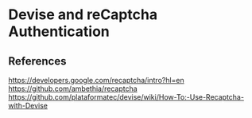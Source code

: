 # Devise and reCaptcha Authentication

## References
https://developers.google.com/recaptcha/intro?hl=en
https://github.com/ambethia/recaptcha
https://github.com/plataformatec/devise/wiki/How-To:-Use-Recaptcha-with-Devise